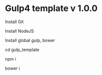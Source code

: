 Gulp4 template v 1.0.0
========

Install Git

Install NodeJS

Install global gulp, bower

cd gulp_template

npm i

bower i